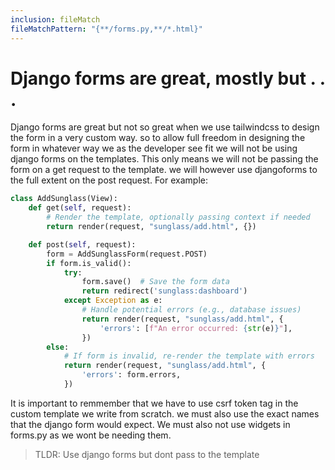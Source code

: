 ```yaml
---
inclusion: fileMatch
fileMatchPattern: "{**/forms.py,**/*.html}"
---
```


# Django forms are great, mostly but . . .

Django forms are great but not so great when we use tailwindcss to design the form in a very custom way. so to allow full freedom in designing the form in whatever way we as the developer see fit we will not be using django forms on the templates. This only means we will not be passing the form on a get request to the template. we will however use djangoforms to the full extent on the post request. For example:

```python
class AddSunglass(View):
    def get(self, request):
        # Render the template, optionally passing context if needed
        return render(request, "sunglass/add.html", {})

    def post(self, request):
        form = AddSunglassForm(request.POST)
        if form.is_valid():
            try:
                form.save()  # Save the form data
                return redirect('sunglass:dashboard')
            except Exception as e:
                # Handle potential errors (e.g., database issues)
                return render(request, "sunglass/add.html", {
                    'errors': [f"An error occurred: {str(e)}"],
                })
        else:
            # If form is invalid, re-render the template with errors
            return render(request, "sunglass/add.html", {
                'errors': form.errors,
            })
```

It is important to remmember that we have to use csrf token tag in the custom template we write from scratch. we must also use the exact names that the django form would expect. We must also not use widgets in forms.py as we wont be needing them.

>TLDR: Use django forms but dont pass to the template